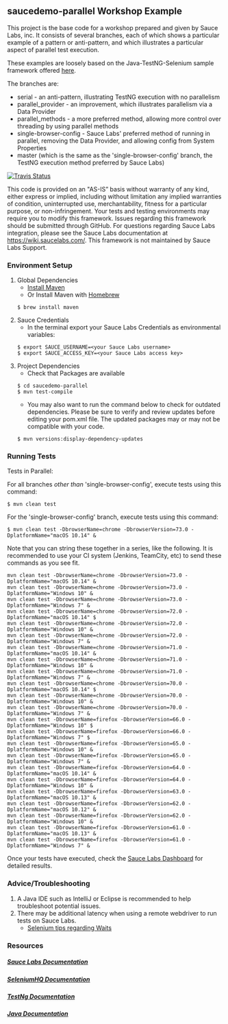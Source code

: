 ## saucedemo-parallel Workshop Example

This project is the base code for a workshop prepared and given by Sauce Labs, inc. It consists of 
several branches, each of which shows a particular example of a pattern or anti-pattern, and which 
illustrates a particular aspect of parallel test execution.

These examples are loosely based on the Java-TestNG-Selenium sample framework offered [here](https://github.com/saucelabs-sample-test-frameworks/Java-TestNG-Selenium).

The branches are:

* serial - an anti-pattern, illustrating TestNG execution with no parallelism
* parallel_provider - an improvement, which illustrates parallelism via a Data Provider
* parallel_methods - a more preferred method, allowing more control over threading by using parallel methods
* single-browser-config - Sauce Labs' preferred method of running in parallel, removing the Data Provider, and allowing config from System Properties 
* master (which is the same as the 'single-browser-config' branch, the TestNG execution method preferred by Sauce Labs)


[![Travis Status](https://travis-ci.org/saucelabs-sample-test-frameworks/Java-TestNG-Selenium.svg?branch=master)](https://travis-ci.org/saucelabs-sample-test-frameworks/Java-TestNG-Selenium)

This code is provided on an "AS-IS” basis without warranty of any kind, either express or implied, including without limitation any implied warranties of condition, uninterrupted use, merchantability, fitness for a particular purpose, or non-infringement. Your tests and testing environments may require you to modify this framework. Issues regarding this framework should be submitted through GitHub. For questions regarding Sauce Labs integration, please see the Sauce Labs documentation at https://wiki.saucelabs.com/. This framework is not maintained by Sauce Labs Support.

### Environment Setup

1. Global Dependencies
    * [Install Maven](https://maven.apache.org/install.html)
    * Or Install Maven with [Homebrew](http://brew.sh/)
    ```
    $ brew install maven
    ```
2. Sauce Credentials
    * In the terminal export your Sauce Labs Credentials as environmental variables:
    ```
    $ export SAUCE_USERNAME=<your Sauce Labs username>
    $ export SAUCE_ACCESS_KEY=<your Sauce Labs access key>
    ```
3. Project Dependencies
	* Check that Packages are available
	```
	$ cd saucedemo-parallel
	$ mvn test-compile
	```
	* You may also want to run the command below to check for outdated dependencies. Please be sure to verify and review updates before editing your pom.xml file. The updated packages may or may not be compatible with your code.
	```
	$ mvn versions:display-dependency-updates
	```
### Running Tests

Tests in Parallel:

For all branches *other than* 'single-browser-config', execute tests using this command:

	$ mvn clean test
	
For the 'single-browser-config' branch, execute tests using this command:

    $ mvn clean test -DbrowserName=chrome -DbrowserVersion=73.0 -DplatformName="macOS 10.14" &

Note that you can string these together in a series, like the following. It is recommended to use your CI system
(Jenkins, TeamCity, etc) to send these commands as you see fit.

    mvn clean test -DbrowserName=chrome -DbrowserVersion=73.0 -DplatformName="macOS 10.14" &
    mvn clean test -DbrowserName=chrome -DbrowserVersion=73.0 -DplatformName="Windows 10" &
    mvn clean test -DbrowserName=chrome -DbrowserVersion=73.0 -DplatformName="Windows 7" &
    mvn clean test -DbrowserName=chrome -DbrowserVersion=72.0 -DplatformName="macOS 10.14" $
    mvn clean test -DbrowserName=chrome -DbrowserVersion=72.0 -DplatformName="Windows 10" &
    mvn clean test -DbrowserName=chrome -DbrowserVersion=72.0 -DplatformName="Windows 7" &
    mvn clean test -DbrowserName=chrome -DbrowserVersion=71.0 -DplatformName="macOS 10.14" &
    mvn clean test -DbrowserName=chrome -DbrowserVersion=71.0 -DplatformName="Windows 10" &
    mvn clean test -DbrowserName=chrome -DbrowserVersion=71.0 -DplatformName="Windows 7" &
    mvn clean test -DbrowserName=chrome -DbrowserVersion=70.0 -DplatformName="macOS 10.14" $
    mvn clean test -DbrowserName=chrome -DbrowserVersion=70.0 -DplatformName="Windows 10" &
    mvn clean test -DbrowserName=chrome -DbrowserVersion=70.0 -DplatformName="Windows 7" &
    mvn clean test -DbrowserName=firefox -DbrowserVersion=66.0 -DplatformName="Windows 10" $
    mvn clean test -DbrowserName=firefox -DbrowserVersion=66.0 -DplatformName="Windows 7" $
    mvn clean test -DbrowserName=firefox -DbrowserVersion=65.0 -DplatformName="Windows 10" &
    mvn clean test -DbrowserName=firefox -DbrowserVersion=65.0 -DplatformName="Windows 7" &
    mvn clean test -DbrowserName=firefox -DbrowserVersion=64.0 -DplatformName="macOS 10.14" &
    mvn clean test -DbrowserName=firefox -DbrowserVersion=64.0 -DplatformName="Windows 10" &
    mvn clean test -DbrowserName=firefox -DbrowserVersion=63.0 -DplatformName="macOS 10.13" &
    mvn clean test -DbrowserName=firefox -DbrowserVersion=62.0 -DplatformName="macOS 10.12" &
    mvn clean test -DbrowserName=firefox -DbrowserVersion=62.0 -DplatformName="Windows 10" &
    mvn clean test -DbrowserName=firefox -DbrowserVersion=61.0 -DplatformName="macOS 10.13" &
    mvn clean test -DbrowserName=firefox -DbrowserVersion=61.0 -DplatformName="Windows 7" &


Once your tests have executed, check the [Sauce Labs Dashboard](https://app.saucelabs.com/dashboard) for detailed results.

### Advice/Troubleshooting
1. A Java IDE such as IntelliJ or Eclipse is recommended to help troubleshoot potential issues. 
2. There may be additional latency when using a remote webdriver to run tests on Sauce Labs.
    * [Selenium tips regarding Waits](https://wiki.saucelabs.com/display/DOCS/Best+Practice%3A+Use+Explicit+Waits)

### Resources
##### [Sauce Labs Documentation](https://wiki.saucelabs.com/)

##### [SeleniumHQ Documentation](http://www.seleniumhq.org/docs/)

##### [TestNg Documentation](http://testng.org/javadocs/index.html)

##### [Java Documentation](https://docs.oracle.com/javase/7/docs/api/)